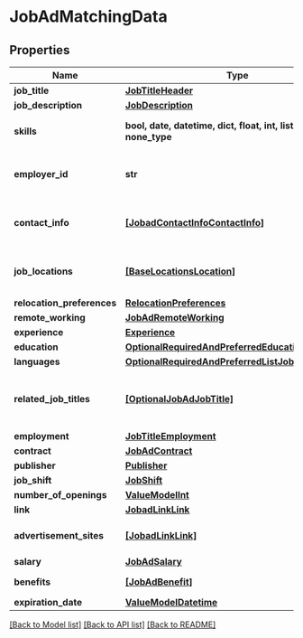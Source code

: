# JobAdMatchingData


## Properties
Name | Type | Description | Notes
------------ | ------------- | ------------- | -------------
**job_title** | [**JobTitleHeader**](JobTitleHeader.md) |  | 
**job_description** | [**JobDescription**](JobDescription.md) |  | 
**skills** | **bool, date, datetime, dict, float, int, list, str, none_type** | Required or preferred skills. | 
**employer_id** | **str** | CompanyID of the employer company. | [optional] 
**contact_info** | [**[JobadContactInfoContactInfo]**](JobadContactInfoContactInfo.md) | Whom to contact for the job position. | [optional] 
**job_locations** | [**[BaseLocationsLocation]**](BaseLocationsLocation.md) | Locations of the opened position. | [optional] 
**relocation_preferences** | [**RelocationPreferences**](RelocationPreferences.md) |  | [optional] 
**remote_working** | [**JobAdRemoteWorking**](JobAdRemoteWorking.md) |  | [optional] 
**experience** | [**Experience**](Experience.md) |  | [optional] 
**education** | [**OptionalRequiredAndPreferredEducation**](OptionalRequiredAndPreferredEducation.md) |  | [optional] 
**languages** | [**OptionalRequiredAndPreferredListJobAdLanguage**](OptionalRequiredAndPreferredListJobAdLanguage.md) |  | [optional] 
**related_job_titles** | [**[OptionalJobAdJobTitle]**](OptionalJobAdJobTitle.md) | Additional Job Titles related to the opened position. | [optional] 
**employment** | [**JobTitleEmployment**](JobTitleEmployment.md) |  | [optional] 
**contract** | [**JobAdContract**](JobAdContract.md) |  | [optional] 
**publisher** | [**Publisher**](Publisher.md) |  | [optional] 
**job_shift** | [**JobShift**](JobShift.md) |  | [optional] 
**number_of_openings** | [**ValueModelInt**](ValueModelInt.md) |  | [optional] 
**link** | [**JobadLinkLink**](JobadLinkLink.md) |  | [optional] 
**advertisement_sites** | [**[JobadLinkLink]**](JobadLinkLink.md) | Advertising sites for the job offer. | [optional] 
**salary** | [**JobAdSalary**](JobAdSalary.md) |  | [optional] 
**benefits** | [**[JobAdBenefit]**](JobAdBenefit.md) | Offered benefits. | [optional] 
**expiration_date** | [**ValueModelDatetime**](ValueModelDatetime.md) |  | [optional] 

[[Back to Model list]](../README.md#documentation-for-models) [[Back to API list]](../README.md#documentation-for-api-endpoints) [[Back to README]](../README.md)


